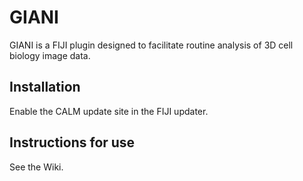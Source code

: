 # GIANI

GIANI is a FIJI plugin designed to facilitate routine analysis of 3D cell biology image data.

## Installation

Enable the CALM update site in the FIJI updater.

## Instructions for use

See the Wiki.
